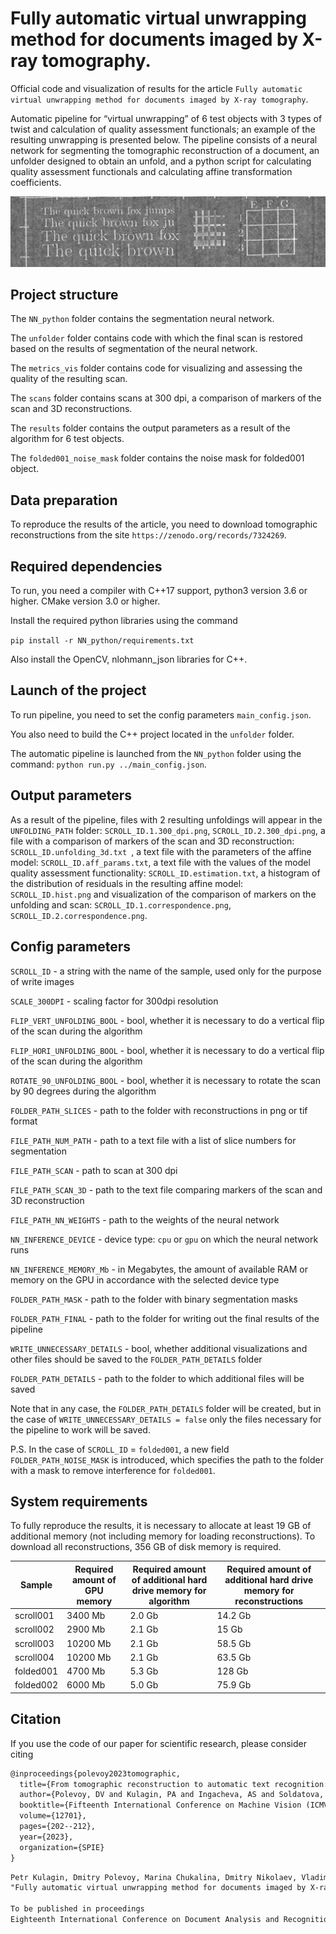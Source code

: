 # Fully automatic virtual unwrapping method for documents imaged by X-ray tomography.
Official code and visualization of results for the article
`Fully automatic virtual unwrapping method for documents imaged by X-ray tomography`.

Automatic pipeline for “virtual unwrapping” of 6 test objects with 3 types of twist and calculation of quality assessment functionals; an example of the resulting unwrapping is presented below. The pipeline consists of a neural network for segmenting the tomographic reconstruction of a document, an unfolder designed to obtain an unfold, and a python script for calculating quality assessment functionals and calculating affine transformation coefficients.


![Image alt](results/scroll001_results/scroll001.1.300dpi.png)

## Project structure
The `NN_python` folder contains the segmentation neural network.

The `unfolder` folder contains code with which the final scan is restored based on the results of segmentation of the neural network.

The `metrics_vis` folder contains code for visualizing and assessing the quality of the resulting scan.

The `scans` folder contains scans at 300 dpi, a comparison of markers of the scan and 3D reconstructions.

The `results` folder contains the output parameters as a result of the algorithm for 6 test objects.

The `folded001_noise_mask` folder contains the noise mask for folded001 object.

## Data preparation

To reproduce the results of the article, you need to download tomographic reconstructions from the site `https://zenodo.org/records/7324269`.

## Required dependencies

To run, you need a compiler with C++17 support, python3 version 3.6 or higher. CMake version 3.0 or higher.

Install the required python libraries using the command

`pip install -r NN_python/requirements.txt`

Also install the OpenCV, nlohmann_json libraries for C++.

## Launch of the project
To run pipeline, you need to set the config parameters `main_config.json`.

You also need to build the C++ project located in the `unfolder` folder.

The automatic pipeline is launched from the `NN_python` folder using the command: `python run.py ../main_config.json`.

## Output parameters

As a result of the pipeline, files with 2 resulting unfoldings will appear in the `UNFOLDING_PATH` folder: `SCROLL_ID.1.300_dpi.png`, `SCROLL_ID.2.300_dpi.png`, a file with a comparison of markers of the scan and 3D reconstruction: `SCROLL_ID.unfolding_3d.txt `, a text file with the parameters of the affine model: `SCROLL_ID.aff_params.txt`, a text file with the values of the model quality assessment functionality: `SCROLL_ID.estimation.txt`, a histogram of the distribution of residuals in the resulting affine model: `SCROLL_ID.hist.png` and visualization of the comparison of markers on the unfolding and scan: `SCROLL_ID.1.correspondence.png`, `SCROLL_ID.2.correspondence.png`.

## Config parameters

`SCROLL_ID` - a string with the name of the sample, used only for the purpose of write images

`SCALE_300DPI` - scaling factor for 300dpi resolution

`FLIP_VERT_UNFOLDING_BOOL` - bool, whether it is necessary to do a vertical flip of the scan during the algorithm

`FLIP_HORI_UNFOLDING_BOOL` - bool, whether it is necessary to do a vertical flip of the scan during the algorithm

`ROTATE_90_UNFOLDING_BOOL` - bool, whether it is necessary to rotate the scan by 90 degrees during the algorithm

`FOLDER_PATH_SLICES` - path to the folder with reconstructions in png or tif format

`FILE_PATH_NUM_PATH` - path to a text file with a list of slice numbers for segmentation

`FILE_PATH_SCAN` - path to scan at 300 dpi

`FILE_PATH_SCAN_3D` - path to the text file comparing markers of the scan and 3D reconstruction

`FILE_PATH_NN_WEIGHTS` - path to the weights of the neural network

`NN_INFERENCE_DEVICE` - device type: `cpu` or `gpu` on which the neural network runs

`NN_INFERENCE_MEMORY_Mb` - in Megabytes, the amount of available RAM or memory on the GPU in accordance with the selected device type

`FOLDER_PATH_MASK` - path to the folder with binary segmentation masks

`FOLDER_PATH_FINAL` - path to the folder for writing out the final results of the pipeline

`WRITE_UNNECESSARY_DETAILS` - bool, whether additional visualizations and other files should be saved to the `FOLDER_PATH_DETAILS` folder

`FOLDER_PATH_DETAILS` - path to the folder to which additional files will be saved

Note that in any case, the `FOLDER_PATH_DETAILS` folder will be created, but in the case of `WRITE_UNNECESSARY_DETAILS = false` only the files necessary for the pipeline to work will be saved.

P.S. In the case of `SCROLL_ID` = `folded001`, a new field `FOLDER_PATH_NOISE_MASK` is introduced, which specifies the path to the folder with a mask to remove interference for `folded001`.

## System requirements

To fully reproduce the results, it is necessary to allocate at least 19 GB of additional memory (not including memory for loading reconstructions). To download all reconstructions, 356 GB of disk memory is required.

| Sample | Required amount of GPU memory | Required amount of additional hard drive memory for algorithm | Required amount of additional hard drive memory for reconstructions  |
| --- | --- | --- | --- |
| scroll001 | 3400 Mb  | 2.0 Gb | 14.2 Gb |
| scroll002 | 2900 Mb | 2.1 Gb | 15 Gb |
| scroll003 | 10200 Mb | 2.1 Gb | 58.5 Gb |
| scroll004 | 10200 Mb | 2.1 Gb | 63.5 Gb |
| folded001 | 4700 Mb | 5.3 Gb | 128 Gb |
| folded002 | 6000 Mb | 5.0 Gb | 75.9 Gb |


## Citation

If you use the code of our paper for scientific research, please consider citing


```latex
@inproceedings{polevoy2023tomographic,
  title={From tomographic reconstruction to automatic text recognition: the next frontier task for the artificial intelligence},
  author={Polevoy, DV and Kulagin, PA and Ingacheva, AS and Soldatova, Zh V and Chukalina, MV and Nikolaev, DP and Arlazarov, VV},
  booktitle={Fifteenth International Conference on Machine Vision (ICMV 2022)},
  volume={12701},
  pages={202--212},
  year={2023},
  organization={SPIE}
}
```


```latex
Petr Kulagin, Dmitry Polevoy, Marina Chukalina, Dmitry Nikolaev, Vladimir V. Arlazarov
"Fully automatic virtual unwrapping method for documents imaged by X-ray tomography"

To be published in proceedings
Eighteenth International Conference on Document Analysis and Recognition (ICDAR 2024)
```



